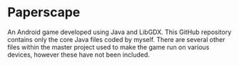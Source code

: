# Paperscape
An Android game developed using Java and LibGDX. This GitHub repository contains only the core Java files coded by myself. There are several other files within the master project used to make the game run on various devices, however these have not been included.
